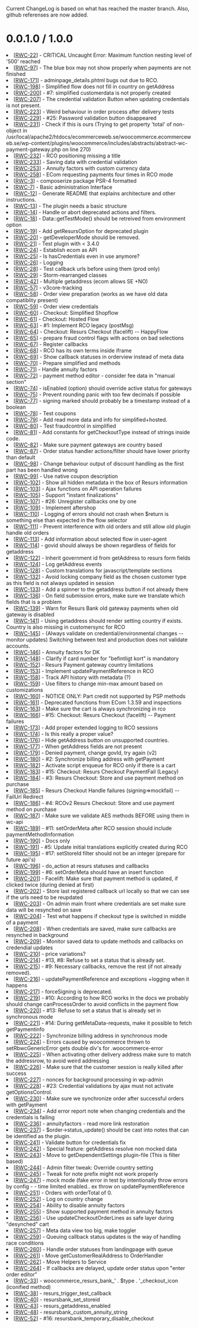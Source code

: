 Current ChangeLog is based on what has reached the master branch. Also, github referenses are now added.

# 0.0.1.0 / 1.0.0

<li>[<a href='https://tracker.tornevall.net/browse/RWC-22'>RWC-22</a>] -         CRITICAL Uncaught Error: Maximum function nesting level of &#39;500&#39; reached
</li>
<li>[<a href='https://tracker.tornevall.net/browse/RWC-97'>RWC-97</a>] -         The blue box may not show properly when payments are not finished
</li>
<li>[<a href='https://tracker.tornevall.net/browse/RWC-171'>RWC-171</a>] -         adminpage_details.phtml bugs out due to RCO.
</li>
<li>[<a href='https://tracker.tornevall.net/browse/RWC-198'>RWC-198</a>] -         Simplified flow does not fill in country on getAddress
</li>
<li>[<a href='https://tracker.tornevall.net/browse/RWC-200'>RWC-200</a>] -         #7: simplified customerdata is not properly created
</li>
<li>[<a href='https://tracker.tornevall.net/browse/RWC-207'>RWC-207</a>] -         The credential validation Button when updating credentials is not present. 
</li>
<li>[<a href='https://tracker.tornevall.net/browse/RWC-223'>RWC-223</a>] -         Weird behaviour in order process after delivery tests
</li>
<li>[<a href='https://tracker.tornevall.net/browse/RWC-229'>RWC-229</a>] -         #25: Password validation button disappeared
</li>
<li>[<a href='https://tracker.tornevall.net/browse/RWC-231'>RWC-231</a>] -         Check if this is ours (Trying to get property &#39;total&#39; of non-object in /usr/local/apache2/htdocs/ecommerceweb.se/woocommerce.ecommerceweb.se/wp-content/plugins/woocommerce/includes/abstracts/abstract-wc-payment-gateway.php on line 270)
</li>
<li>[<a href='https://tracker.tornevall.net/browse/RWC-232'>RWC-232</a>] -         RCO positioning missing a title
</li>
<li>[<a href='https://tracker.tornevall.net/browse/RWC-233'>RWC-233</a>] -         Saving data with credential validation
</li>
<li>[<a href='https://tracker.tornevall.net/browse/RWC-253'>RWC-253</a>] -         Annuity factors with custom currency data
</li>
<li>[<a href='https://tracker.tornevall.net/browse/RWC-258'>RWC-258</a>] -         ECom requesting payments four times in RCO mode
</li>
<li>[<a href='https://tracker.tornevall.net/browse/RWC-3'>RWC-3</a>] -         composerize package PSR-4 formatted
</li>
<li>[<a href='https://tracker.tornevall.net/browse/RWC-7'>RWC-7</a>] -         Basic administration Interface
</li>
<li>[<a href='https://tracker.tornevall.net/browse/RWC-12'>RWC-12</a>] -         Generate README that explains architecture and other instructions.
</li>
<li>[<a href='https://tracker.tornevall.net/browse/RWC-13'>RWC-13</a>] -         The plugin needs a basic structure
</li>
<li>[<a href='https://tracker.tornevall.net/browse/RWC-14'>RWC-14</a>] -         Handle or abort deprecated actions and filters.
</li>
<li>[<a href='https://tracker.tornevall.net/browse/RWC-18'>RWC-18</a>] -         Data::getTestMode() should be retreived from environment option
</li>
<li>[<a href='https://tracker.tornevall.net/browse/RWC-19'>RWC-19</a>] -         Add getResursOption for deprecated plugin
</li>
<li>[<a href='https://tracker.tornevall.net/browse/RWC-20'>RWC-20</a>] -         getDeveloperMode should be removed.
</li>
<li>[<a href='https://tracker.tornevall.net/browse/RWC-21'>RWC-21</a>] -         Test plugin with &lt; 3.4.0
</li>
<li>[<a href='https://tracker.tornevall.net/browse/RWC-24'>RWC-24</a>] -         Establish ecom as API
</li>
<li>[<a href='https://tracker.tornevall.net/browse/RWC-25'>RWC-25</a>] -         Is hasCredentials even in use anymore?
</li>
<li>[<a href='https://tracker.tornevall.net/browse/RWC-26'>RWC-26</a>] -         Logging
</li>
<li>[<a href='https://tracker.tornevall.net/browse/RWC-28'>RWC-28</a>] -         Test callback urls before using them (prod only)
</li>
<li>[<a href='https://tracker.tornevall.net/browse/RWC-29'>RWC-29</a>] -         Storm-rearranged classes
</li>
<li>[<a href='https://tracker.tornevall.net/browse/RWC-42'>RWC-42</a>] -         Multiple getaddress (ecom allows SE +NO)
</li>
<li>[<a href='https://tracker.tornevall.net/browse/RWC-57'>RWC-57</a>] -         v3core-tracking
</li>
<li>[<a href='https://tracker.tornevall.net/browse/RWC-58'>RWC-58</a>] -         Order view preparation (works as we have old data compatiblity present)
</li>
<li>[<a href='https://tracker.tornevall.net/browse/RWC-59'>RWC-59</a>] -         Order view credentials
</li>
<li>[<a href='https://tracker.tornevall.net/browse/RWC-60'>RWC-60</a>] -         Checkout: Simplified Shopflow
</li>
<li>[<a href='https://tracker.tornevall.net/browse/RWC-61'>RWC-61</a>] -         Checkout: Hosted Flow
</li>
<li>[<a href='https://tracker.tornevall.net/browse/RWC-63'>RWC-63</a>] -         #1: Implement RCO legacy (postMsg)
</li>
<li>[<a href='https://tracker.tornevall.net/browse/RWC-64'>RWC-64</a>] -         Checkout: Resurs Checkout (facelift) -- HappyFlow
</li>
<li>[<a href='https://tracker.tornevall.net/browse/RWC-65'>RWC-65</a>] -         prepare fraud control flags with actions on bad selections
</li>
<li>[<a href='https://tracker.tornevall.net/browse/RWC-67'>RWC-67</a>] -         Register callbacks
</li>
<li>[<a href='https://tracker.tornevall.net/browse/RWC-68'>RWC-68</a>] -         RCO has its own terms inside iframe
</li>
<li>[<a href='https://tracker.tornevall.net/browse/RWC-69'>RWC-69</a>] -         Show callback statuses in orderview instead of meta data
</li>
<li>[<a href='https://tracker.tornevall.net/browse/RWC-70'>RWC-70</a>] -         Prepare simplified and methods
</li>
<li>[<a href='https://tracker.tornevall.net/browse/RWC-71'>RWC-71</a>] -         Handle annuity factors
</li>
<li>[<a href='https://tracker.tornevall.net/browse/RWC-72'>RWC-72</a>] -         payment method editor - consider fee data in &quot;manual section&quot;
</li>
<li>[<a href='https://tracker.tornevall.net/browse/RWC-74'>RWC-74</a>] -         isEnabled (option) should override active status for gateways
</li>
<li>[<a href='https://tracker.tornevall.net/browse/RWC-75'>RWC-75</a>] -         Prevent rounding panic with too few decimals if possible
</li>
<li>[<a href='https://tracker.tornevall.net/browse/RWC-77'>RWC-77</a>] -         signing marked should probably be a timestamp instead of a boolean
</li>
<li>[<a href='https://tracker.tornevall.net/browse/RWC-78'>RWC-78</a>] -         Test coupons
</li>
<li>[<a href='https://tracker.tornevall.net/browse/RWC-79'>RWC-79</a>] -         Add read more data and info for simplified+hosted.
</li>
<li>[<a href='https://tracker.tornevall.net/browse/RWC-80'>RWC-80</a>] -         Test fraudcontrol in simplified
</li>
<li>[<a href='https://tracker.tornevall.net/browse/RWC-81'>RWC-81</a>] -         Add constants for getCheckoutType instead of strings inside code.
</li>
<li>[<a href='https://tracker.tornevall.net/browse/RWC-82'>RWC-82</a>] -         Make sure payment gateways are country based
</li>
<li>[<a href='https://tracker.tornevall.net/browse/RWC-87'>RWC-87</a>] -         Order status handler actions/filter should have lower priority than default
</li>
<li>[<a href='https://tracker.tornevall.net/browse/RWC-98'>RWC-98</a>] -         Change behaviour output of discount handling as the first part has been handled wrong
</li>
<li>[<a href='https://tracker.tornevall.net/browse/RWC-99'>RWC-99</a>] -         Use native coupon description
</li>
<li>[<a href='https://tracker.tornevall.net/browse/RWC-102'>RWC-102</a>] -         Show all hidden metadata in the box of Resurs information
</li>
<li>[<a href='https://tracker.tornevall.net/browse/RWC-103'>RWC-103</a>] -         Ajax functions on API operation failures
</li>
<li>[<a href='https://tracker.tornevall.net/browse/RWC-105'>RWC-105</a>] -         Support &quot;instant finalizations&quot;
</li>
<li>[<a href='https://tracker.tornevall.net/browse/RWC-107'>RWC-107</a>] -         #26: Unregister callbacks one by one
</li>
<li>[<a href='https://tracker.tornevall.net/browse/RWC-109'>RWC-109</a>] -         Implement aftershop
</li>
<li>[<a href='https://tracker.tornevall.net/browse/RWC-110'>RWC-110</a>] -         Logging of errors should not crash when $return is something else than expected in the flow selector
</li>
<li>[<a href='https://tracker.tornevall.net/browse/RWC-111'>RWC-111</a>] -         Prevent interference with old orders and still allow old plugin handle old orders
</li>
<li>[<a href='https://tracker.tornevall.net/browse/RWC-113'>RWC-113</a>] -         Add information about selected flow in user-agent
</li>
<li>[<a href='https://tracker.tornevall.net/browse/RWC-114'>RWC-114</a>] -         govid should always be shown regardless of fields for getaddress
</li>
<li>[<a href='https://tracker.tornevall.net/browse/RWC-122'>RWC-122</a>] -         Inherit government id from getAddress to resurs form fields
</li>
<li>[<a href='https://tracker.tornevall.net/browse/RWC-124'>RWC-124</a>] -         Log getAddress events
</li>
<li>[<a href='https://tracker.tornevall.net/browse/RWC-128'>RWC-128</a>] -         Custom translations for javascript/template sections
</li>
<li>[<a href='https://tracker.tornevall.net/browse/RWC-132'>RWC-132</a>] -         Avoid locking company field as the chosen customer type as this field is not always updated in session
</li>
<li>[<a href='https://tracker.tornevall.net/browse/RWC-133'>RWC-133</a>] -         Add a spinner to the getaddress button if not already there
</li>
<li>[<a href='https://tracker.tornevall.net/browse/RWC-136'>RWC-136</a>] -         On field submission errors, make sure we translate which fields that is a problem
</li>
<li>[<a href='https://tracker.tornevall.net/browse/RWC-139'>RWC-139</a>] -         Warn for Resurs Bank old gateway payments when old gateway is disabled
</li>
<li>[<a href='https://tracker.tornevall.net/browse/RWC-141'>RWC-141</a>] -         Using getaddress should render setting country if exists. Country is also missing in customersync for RCO
</li>
<li>[<a href='https://tracker.tornevall.net/browse/RWC-145'>RWC-145</a>] -         (Always validate on credential/environmental changes -- monitor updates) Switching between test and production does not validate accounts.
</li>
<li>[<a href='https://tracker.tornevall.net/browse/RWC-146'>RWC-146</a>] -         Annuity factors for DK
</li>
<li>[<a href='https://tracker.tornevall.net/browse/RWC-148'>RWC-148</a>] -         Clarify if card number for &quot;befintligt kort&quot; is mandatory
</li>
<li>[<a href='https://tracker.tornevall.net/browse/RWC-152'>RWC-152</a>] -         Resurs Payment gateway country limitations
</li>
<li>[<a href='https://tracker.tornevall.net/browse/RWC-153'>RWC-153</a>] -         Implement updatePaymentReference in RCO
</li>
<li>[<a href='https://tracker.tornevall.net/browse/RWC-158'>RWC-158</a>] -         Track API history with metadata (?)
</li>
<li>[<a href='https://tracker.tornevall.net/browse/RWC-159'>RWC-159</a>] -         Use filters to change min-max amount based on customizations
</li>
<li>[<a href='https://tracker.tornevall.net/browse/RWC-160'>RWC-160</a>] -         NOTICE ONLY: Part credit not supported by PSP methods
</li>
<li>[<a href='https://tracker.tornevall.net/browse/RWC-161'>RWC-161</a>] -         Deprecated functions from ECom 1.3.59 and inspections
</li>
<li>[<a href='https://tracker.tornevall.net/browse/RWC-163'>RWC-163</a>] -         Make sure the cart is always synchronizing in rco
</li>
<li>[<a href='https://tracker.tornevall.net/browse/RWC-166'>RWC-166</a>] -         #15: Checkout: Resurs Checkout (facelift) -- Payment failures
</li>
<li>[<a href='https://tracker.tornevall.net/browse/RWC-173'>RWC-173</a>] -         Add proper extended logging to RCO sessions
</li>
<li>[<a href='https://tracker.tornevall.net/browse/RWC-174'>RWC-174</a>] -         Is this really a proper value?
</li>
<li>[<a href='https://tracker.tornevall.net/browse/RWC-176'>RWC-176</a>] -         Hide getAddress button on unsupported countries.
</li>
<li>[<a href='https://tracker.tornevall.net/browse/RWC-177'>RWC-177</a>] -         When getAddress fields are not present
</li>
<li>[<a href='https://tracker.tornevall.net/browse/RWC-179'>RWC-179</a>] -         Denied payment, change govId, try again (v2)
</li>
<li>[<a href='https://tracker.tornevall.net/browse/RWC-180'>RWC-180</a>] -         #2: Synchronize billing address with getPayment
</li>
<li>[<a href='https://tracker.tornevall.net/browse/RWC-182'>RWC-182</a>] -         Activate script enqueue for RCO only if there is a cart
</li>
<li>[<a href='https://tracker.tornevall.net/browse/RWC-183'>RWC-183</a>] -         #15: Checkout: Resurs Checkout PaymentFail (Legacy)
</li>
<li>[<a href='https://tracker.tornevall.net/browse/RWC-184'>RWC-184</a>] -         #3: Resurs Checkout: Store and use payment method on purchase
</li>
<li>[<a href='https://tracker.tornevall.net/browse/RWC-185'>RWC-185</a>] -         Resurs Checkout Handle failures (signing=&gt;mockfail) -- FailUrl Redirect
</li>
<li>[<a href='https://tracker.tornevall.net/browse/RWC-186'>RWC-186</a>] -         #4: RCOv2 Resurs Checkout: Store and use payment method on purchase
</li>
<li>[<a href='https://tracker.tornevall.net/browse/RWC-187'>RWC-187</a>] -         Make sure we validate AES methods BEFORE using them in wc-api
</li>
<li>[<a href='https://tracker.tornevall.net/browse/RWC-189'>RWC-189</a>] -         #11: setOrderMeta after RCO session should include paymentMethodInformation
</li>
<li>[<a href='https://tracker.tornevall.net/browse/RWC-190'>RWC-190</a>] -         Docs only
</li>
<li>[<a href='https://tracker.tornevall.net/browse/RWC-191'>RWC-191</a>] -         #5: Update initial translations explicitly created during RCO
</li>
<li>[<a href='https://tracker.tornevall.net/browse/RWC-195'>RWC-195</a>] -         #17: setStoreId filter should not be an integer (prepare for future api&#39;s)
</li>
<li>[<a href='https://tracker.tornevall.net/browse/RWC-196'>RWC-196</a>] -         do_action at resurs statuses and callbacks
</li>
<li>[<a href='https://tracker.tornevall.net/browse/RWC-199'>RWC-199</a>] -         #6: setOrderMeta should have an insert function
</li>
<li>[<a href='https://tracker.tornevall.net/browse/RWC-201'>RWC-201</a>] -         Facelift: Make sure that payment method is updated, if clicked twice (during denied at first)
</li>
<li>[<a href='https://tracker.tornevall.net/browse/RWC-202'>RWC-202</a>] -         Store last registered callback url locally so that we can see if the urls need to be reupdated
</li>
<li>[<a href='https://tracker.tornevall.net/browse/RWC-203'>RWC-203</a>] -         On admin main front where credentials are set make sure data will be resynched on save
</li>
<li>[<a href='https://tracker.tornevall.net/browse/RWC-204'>RWC-204</a>] -         Test what happens if checkout type is switched in middle of a payment
</li>
<li>[<a href='https://tracker.tornevall.net/browse/RWC-208'>RWC-208</a>] -         When credentials are saved, make sure callbacks are resynched in background
</li>
<li>[<a href='https://tracker.tornevall.net/browse/RWC-209'>RWC-209</a>] -         Monitor saved data to update methods and callbacks on credendial updates
</li>
<li>[<a href='https://tracker.tornevall.net/browse/RWC-210'>RWC-210</a>] -         price variations?
</li>
<li>[<a href='https://tracker.tornevall.net/browse/RWC-214'>RWC-214</a>] -         #13, #8: Refuse to set a status that is already set.
</li>
<li>[<a href='https://tracker.tornevall.net/browse/RWC-215'>RWC-215</a>] -         #9: Necessary callbacks, remove the rest (if not already removed).
</li>
<li>[<a href='https://tracker.tornevall.net/browse/RWC-216'>RWC-216</a>] -         updatePaymentReference and exceptions +logging when it happens
</li>
<li>[<a href='https://tracker.tornevall.net/browse/RWC-217'>RWC-217</a>] -         forceSigning is deprecated.
</li>
<li>[<a href='https://tracker.tornevall.net/browse/RWC-219'>RWC-219</a>] -         #10: According to how RCO works in the docs we probably should change canProcessOrder to avoid conflicts in the payment flow
</li>
<li>[<a href='https://tracker.tornevall.net/browse/RWC-220'>RWC-220</a>] -         #13: Refuse to set a status that is already set in synchronous mode
</li>
<li>[<a href='https://tracker.tornevall.net/browse/RWC-221'>RWC-221</a>] -         #14: During getMetaData-requests, make it possible to fetch getPaymentinfo
</li>
<li>[<a href='https://tracker.tornevall.net/browse/RWC-222'>RWC-222</a>] -         Synchronize billing address in synchronous mode
</li>
<li>[<a href='https://tracker.tornevall.net/browse/RWC-224'>RWC-224</a>] -         Errors caused by woocommerce thrown to setRbwcGenericError gets double div&#39;s for .woocommerce-error
</li>
<li>[<a href='https://tracker.tornevall.net/browse/RWC-225'>RWC-225</a>] -         When activating other delivery address make sure to match the addressrow, to avoid weird addressing
</li>
<li>[<a href='https://tracker.tornevall.net/browse/RWC-226'>RWC-226</a>] -         Make sure that the customer session is really killed after success
</li>
<li>[<a href='https://tracker.tornevall.net/browse/RWC-227'>RWC-227</a>] -         nonces for background processing in wp-admin
</li>
<li>[<a href='https://tracker.tornevall.net/browse/RWC-228'>RWC-228</a>] -         #23: Credential validations by ajax must not activate getOptionsControl.
</li>
<li>[<a href='https://tracker.tornevall.net/browse/RWC-230'>RWC-230</a>] -         Make sure we synchronize order after successful orders with getPayment
</li>
<li>[<a href='https://tracker.tornevall.net/browse/RWC-234'>RWC-234</a>] -         Add error report note when changing credentials and the credentials is failing
</li>
<li>[<a href='https://tracker.tornevall.net/browse/RWC-236'>RWC-236</a>] -         annuityfactors - read more link restoration
</li>
<li>[<a href='https://tracker.tornevall.net/browse/RWC-237'>RWC-237</a>] -         $order-&gt;status_update() should be cast into notes that can be identified as the plugin.
</li>
<li>[<a href='https://tracker.tornevall.net/browse/RWC-241'>RWC-241</a>] -         Validate button for credentials fix
</li>
<li>[<a href='https://tracker.tornevall.net/browse/RWC-242'>RWC-242</a>] -         Special feature: getAddress resolve non mocked data
</li>
<li>[<a href='https://tracker.tornevall.net/browse/RWC-243'>RWC-243</a>] -         Move to getDependentSettings plugin-file (This is filter based)
</li>
<li>[<a href='https://tracker.tornevall.net/browse/RWC-244'>RWC-244</a>] -         Admin filter tweak: Override country setting
</li>
<li>[<a href='https://tracker.tornevall.net/browse/RWC-245'>RWC-245</a>] -         Tweak for note prefix might not work properly
</li>
<li>[<a href='https://tracker.tornevall.net/browse/RWC-247'>RWC-247</a>] -         mock mode (fake error in test by intentionally throw errors by config - - time limited enabled.. ex throw on updatePaymentReference
</li>
<li>[<a href='https://tracker.tornevall.net/browse/RWC-251'>RWC-251</a>] -         Orders with orderTotal of 0.
</li>
<li>[<a href='https://tracker.tornevall.net/browse/RWC-252'>RWC-252</a>] -         Log on country change
</li>
<li>[<a href='https://tracker.tornevall.net/browse/RWC-254'>RWC-254</a>] -         Ability to disable annuity factors
</li>
<li>[<a href='https://tracker.tornevall.net/browse/RWC-255'>RWC-255</a>] -         Show supported payment method in annuity factors
</li>
<li>[<a href='https://tracker.tornevall.net/browse/RWC-256'>RWC-256</a>] -         Use updateCheckoutOrderLines as safe layer during &quot;desynched&quot; cart
</li>
<li>[<a href='https://tracker.tornevall.net/browse/RWC-257'>RWC-257</a>] -         Meta data view too big, make toggler
</li>
<li>[<a href='https://tracker.tornevall.net/browse/RWC-259'>RWC-259</a>] -         Queuing callback status updates is the way of handling race conditions
</li>
<li>[<a href='https://tracker.tornevall.net/browse/RWC-260'>RWC-260</a>] -         Handle order statuses from landingpage with queue
</li>
<li>[<a href='https://tracker.tornevall.net/browse/RWC-261'>RWC-261</a>] -         Move getCustomerRealAddress to OrderHandler
</li>
<li>[<a href='https://tracker.tornevall.net/browse/RWC-262'>RWC-262</a>] -         Move Helpers to Service
</li>
<li>[<a href='https://tracker.tornevall.net/browse/RWC-264'>RWC-264</a>] -         If callbacks are delayed, update order status upon &quot;enter order editor&quot;
</li>
<li>[<a href='https://tracker.tornevall.net/browse/RWC-33'>RWC-33</a>] -         woocommerce_resurs_bank_&#39; . $type . &#39;_checkout_icon (iconified method)
</li>
<li>[<a href='https://tracker.tornevall.net/browse/RWC-38'>RWC-38</a>] -         resurs_trigger_test_callback
</li>
<li>[<a href='https://tracker.tornevall.net/browse/RWC-40'>RWC-40</a>] -         resursbank_set_storeid
</li>
<li>[<a href='https://tracker.tornevall.net/browse/RWC-43'>RWC-43</a>] -         resurs_getaddress_enabled
</li>
<li>[<a href='https://tracker.tornevall.net/browse/RWC-48'>RWC-48</a>] -         resursbank_custom_annuity_string
</li>
<li>[<a href='https://tracker.tornevall.net/browse/RWC-52'>RWC-52</a>] -         #16: resursbank_temporary_disable_checkout
</li>
